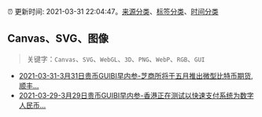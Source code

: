:alarm_clock: 更新时间: 2021-03-31 22:04:47。[来源分类](../README.md)、[标签分类](../TAGS.md)、[时间分类](../TIMELINE.md)

## Canvas、SVG、图像


> 关键字：`Canvas`、`SVG`、`WebGL`、`3D`、`PNG`、`WebP`、`RGB`、`GUI`



- [2021-03-31-3月31日贵币GUIBI早内参-芝商所将于五月推出微型比特币期货,顺丰...](https://sec.thief.one/article_content?a_id=14d47a83744105e32867ad7ed86f455a) 
- [2021-03-29-3月29日贵币GUIBI早内参-香港正在测试以快速支付系统为数字人民币...](https://sec.thief.one/article_content?a_id=f88fbd53bd87bc92dcea1578409b8911) 